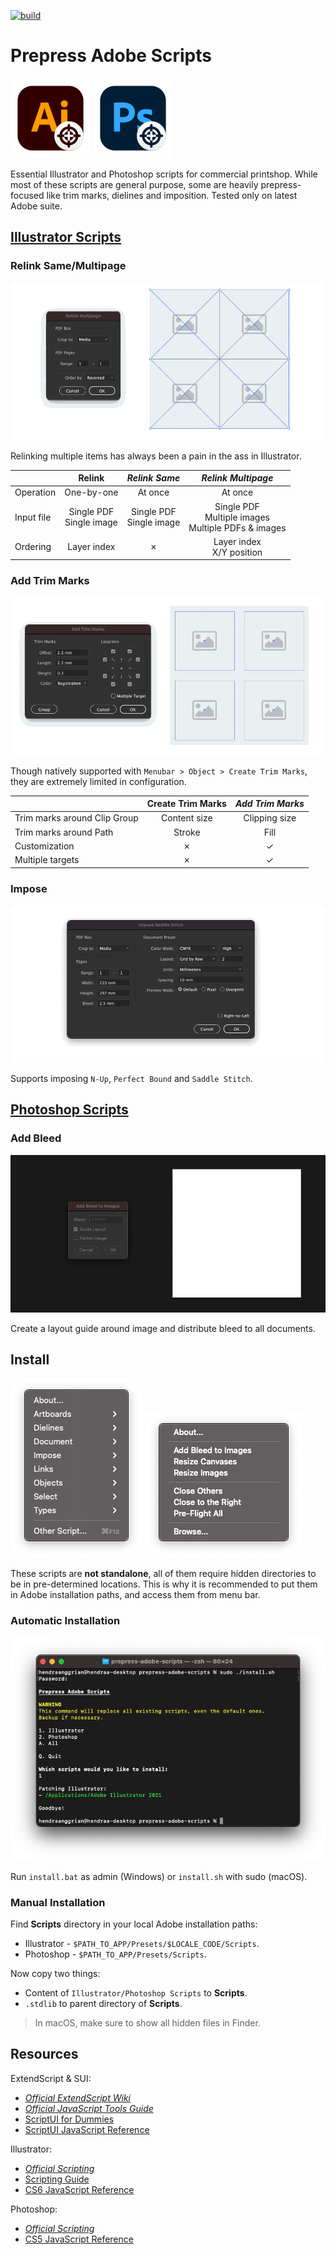 [![build](https://img.shields.io/travis/com/hendraanggrian/prepress-adobe-scripts)](https://travis-ci.com/hendraanggrian/prepress-adobe-scripts)

Prepress Adobe Scripts
======================

![](images/logo_ai.png)
![](images/logo_psd.png)

Essential Illustrator and Photoshop scripts for commercial printshop. While most of these scripts are general purpose, some are heavily prepress-focused like trim marks, dielines and imposition. Tested only on latest Adobe suite.

[Illustrator Scripts](illustrator_scripts.md)
---------------------

### Relink Same/Multipage

![](images/ai_relink_multipage.gif)

Relinking multiple items has always been a pain in the ass in Illustrator.

|   | Relink | *Relink Same* | *Relink Multipage* |
| - | :----: | :-----------: | :----------------: |
| Operation | One-by-one | At once | At once |
| Input file | Single PDF<br/>Single image | Single PDF<br/>Single image | Single PDF<br/>Multiple images<br/>Multiple PDFs & images
| Ordering | Layer index | &cross; | Layer index<br/>X/Y position

### Add Trim Marks

![](images/ai_add_trim_marks.gif)

Though natively supported with `Menubar > Object > Create Trim Marks`, they are extremely limited in configuration.

|   | Create Trim Marks | *Add Trim Marks* |
| - | :---------------: | :--------------: |
| Trim marks around Clip Group | Content size | Clipping size |
| Trim marks around Path | Stroke | Fill |
| Customization | &cross; | &check; |
| Multiple targets | &cross; | &check; |

### Impose

![](images/ai_impose.gif)

Supports imposing `N-Up`, `Perfect Bound` and `Saddle Stitch`.

[Photoshop Scripts](photoshop_scripts.md)
-------------------

### Add Bleed

![](images/psd_add_bleed.gif)

Create a layout guide around image and distribute bleed to all documents.

Install
-------

![](images/scripts_menu_ai.png)
![](images/scripts_menu_psd.png)

These scripts are **not standalone**, all of them require hidden directories to be in pre-determined locations. This is why it is recommended to put them in Adobe installation paths, and access them from menu bar.

### Automatic Installation

![](images/install.png)

Run `install.bat` as admin (Windows) or `install.sh` with sudo (macOS).

### Manual Installation

Find **Scripts** directory in your local Adobe installation paths:
* Illustrator - `$PATH_TO_APP/Presets/$LOCALE_CODE/Scripts`.
* Photoshop - `$PATH_TO_APP/Presets/Scripts`.

Now copy two things:
* Content of `Illustrator/Photoshop Scripts` to **Scripts**.
* `.stdlib` to parent directory of **Scripts**.

> In macOS, make sure to show all hidden files in Finder.

Resources
---------

ExtendScript & SUI:
* [*Official ExtendScript Wiki*](https://github.com/ExtendScript/wiki/wiki)
* [*Official JavaScript Tools Guide*](https://wwwimages2.adobe.com/content/dam/acom/en/devnet/scripting/pdfs/javascript_tools_guide.pdf)
* [ScriptUI for Dummies](https://adobeindd.com/view/publications/a0207571-ff5b-4bbf-a540-07079bd21d75/92ra/publication-web-resources/pdf/scriptui-2-16-j.pdf)
* [ScriptUI JavaScript Reference](http://jongware.mit.edu/scriptuihtml/Sui/index_1.html)

Illustrator:
* [*Official Scripting*](https://www.adobe.com/devnet/illustrator/scripting.html)
* [Scripting Guide](https://ai-scripting.docsforadobe.dev/)
* [CS6 JavaScript Reference](http://jongware.mit.edu/iljscs6html/iljscs6/inxx.html)

Photoshop:
* [*Official Scripting*](https://www.adobe.com/devnet/photoshop/scripting.html)
* [CS5 JavaScript Reference](http://jongware.mit.edu/pscs5js_html/psjscs5/inxx.html)
